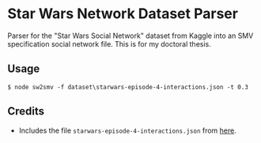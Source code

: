 # Star Wars Network Dataset Parser

Parser for the "Star Wars Social Network" dataset from Kaggle into an SMV specification social network file. This is for my doctoral thesis.

## Usage

```console
$ node sw2smv -f dataset\starwars-episode-4-interactions.json -t 0.3
```

## Credits

- Includes the file `starwars-episode-4-interactions.json` from [here](https://www.kaggle.com/ruchi798/star-wars).
